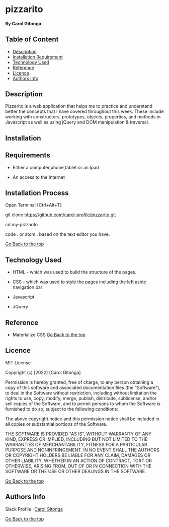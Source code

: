 # pizzarito
#### By Carol Gitonga

## Table of Content
+ [Description](#description)
+ [Installation Requirement](#installation)
+ [Technology Used](#technology-used)
+ [Reference](#reference)
+ [Licence](#licence)
+ [Authors Info](#authors-info)
## Description
Pizzarito is a web application that helps me to practice and understand better the concepts that I have covered throughout this week. These include working with constructors, prototypes, objects, properties, and methods in Javascript as well as using jQuery and DOM manipulation & traversal.

## Installation
## Requirements
* Either a computer,phone,tablet or an Ipad

* An access to the Internet

## Installation Process
Open Terminal {Ctrl+Alt+T}

git clone https://github.com/carol-profile/pizzarito.git

cd my-pizzarito

code . or atom . based on the text editor you have.

 [Go Back to the top](#pizzarito)

## Technology Used
* HTML - which was used to build the structure of the pages.

* CSS - which was used to style the pages including the left aside navigation bar
* Javascript
* JQuery

## Reference
* Materialize CSS
[Go Back to the top](#pizzarito)

## Licence
MIT License

Copyright (c) [2022] [Carol Gitonga]

Permission is hereby granted, free of charge, to any person obtaining a copy of this software and associated documentation files (the "Software"), to deal in the Software without restriction, including without limitation the rights to use, copy, modify, merge, publish, distribute, sublicense, and/or sell copies of the Software, and to permit persons to whom the Software is furnished to do so, subject to the following conditions:

The above copyright notice and this permission notice shall be included in all copies or substantial portions of the Software.

THE SOFTWARE IS PROVIDED "AS IS", WITHOUT WARRANTY OF ANY KIND, EXPRESS OR IMPLIED, INCLUDING BUT NOT LIMITED TO THE WARRANTIES OF MERCHANTABILITY, FITNESS FOR A PARTICULAR PURPOSE AND NONINFRINGEMENT. IN NO EVENT SHALL THE AUTHORS OR COPYRIGHT HOLDERS BE LIABLE FOR ANY CLAIM, DAMAGES OR OTHER LIABILITY, WHETHER IN AN ACTION OF CONTRACT, TORT OR OTHERWISE, ARISING FROM, OUT OF OR IN CONNECTION WITH THE SOFTWARE OR THE USE OR OTHER DEALINGS IN THE SOFTWARE.

[Go Back to the top](#pizzarito)

## Authors Info
Slack Profile -[Carol Gitonga](https://app.slack.com/client/T0101L740P4/D036H8B6WF2/user_profile/U0330AYGJAY)

[Go Back to the top](#pizzarito)
